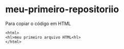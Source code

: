 # meu-primeiro-repositoriio

Para copiar o código em HTML
```
<html>
<hl>meu primeiro arquivo HTML<hl>
</html>
```
